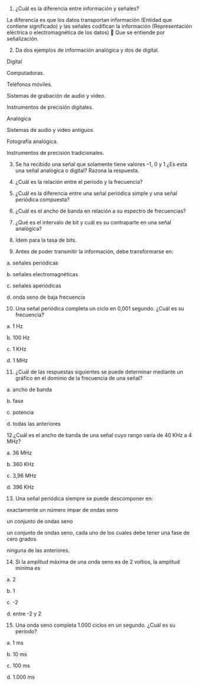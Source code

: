 1. ¿Cuál es la diferencia entre información y señales?

La diferencia es que los datos transportan información (Entidad que contiene significado) y las señales codifican la información (Representación eléctrica o electromagnética de los datos)  Que se entiende por señalización.


2. Da dos ejemplos de información analógica y dos de digital.

Digital

Computadoras.

Teléfonos móviles.

Sistemas de grabación de audio y video.

Instrumentos de precisión digitales.

Analógica

Sistemas de audio y video antiguos.

Fotografía analógica.

Instrumentos de precisión tradicionales.

3. Se ha recibido una señal que solamente tiene valores –1, 0 y 1 ¿Es esta una señal analógica o digital? Razona la respuesta.


4. ¿Cuál es la relación entre el periodo y la frecuencia?

5. ¿Cuál es la diferencia entre una señal periódica simple y una señal periódica compuesta?

6. ¿Cuál es el ancho de banda en relación a su espectro de frecuencias?

7. ¿Qué es el intervalo de bit y cuál es su contraparte en una señal analógica?

8. Idem para la tasa de bits.

9. Antes de poder transmitir la información, debe transformarse en:

a. señales periódicas

b. señales electromagnéticas

c. señales aperiódicas

d. onda seno de baja frecuencia

10. Una señal periódica completa un ciclo en 0,001 segundo. ¿Cuál es su frecuencia?

a. 1 Hz

b. 100 Hz 

c. 1 KHz 

d. 1 MHz


11. ¿Cuál de las respuestas siguientes se puede determinar mediante un gráfico en el dominio de la frecuencia de una señal?

a. ancho de banda

b. fase

c. potencia

d. todas las anteriores

12.¿Cuál es el ancho de banda de una señal cuyo rango varía de 40 KHz a 4 MHz?

a. 36 MHz 

b. 360 KHz 

c. 3,96 MHz 

d. 396 KHz



13. Una señal periódica siempre se puede descomponer en:

exactamente un número impar de ondas seno

un conjunto de ondas seno

un conjunto de ondas seno, cada uno de los cuales debe tener una fase de cero grados

ninguna de las anteriores.

14. Si la amplitud máxima de una onda seno es de 2 voltios, la amplitud mínima es

a. 2

b. 1

c. -2

d. entre -2 y 2

15. Una onda seno completa 1.000 ciclos en un segundo. ¿Cuál es su periodo?

a. 1 ms

b. 10 ms

c. 100 ms 

d. 1.000 ms
